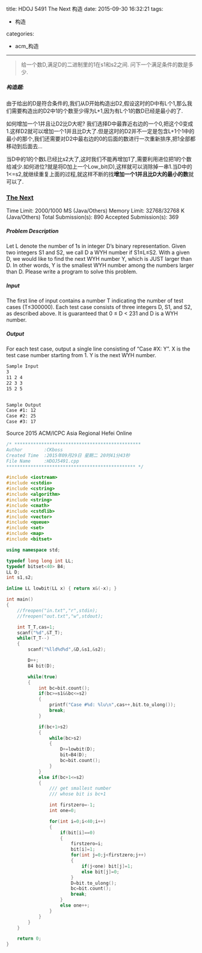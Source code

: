 title: HDOJ 5491 The Next 构造
date: 2015-09-30 16:32:21
tags:
- 构造

categories:
- acm_构造

---

> 给一个数D,满足D的二进制里的1在s1和s2之间.
问下一个满足条件的数是多少.

##### 构造题:

由于给出的D是符合条件的,我们从D开始构造出D2,假设这时的D中有L个1,那么我们需要构造出的D2中1的个数至少得为L+1,因为有L个1的数D已经是最小的了.

如何增加一个1并且让D2比D大呢? 我们选择D中最靠近右边的一个0,把这个0变成1.这样D2就可以增加一个1并且比D大了.但是这时的D2并不一定是包含L+1个1中的最小的那个,我们还需要对D2中最右边的0的后面的数进行一次重新排序,把1全部都移动到后面去...

当D中的1的个数L已经比s2大了,这时我们不能再增加1了,需要利用进位把1的个数给减少.如何进位?就是将D加上一个Low_bit(D),这样就可以消除掉一串1.当D中的1<=s2,就继续重复上面的过程,就这样不断的找**增加一个1并且比D大的最小的数**就可以了.

### [The Next](http://acm.hdu.edu.cn/showproblem.php?pid=5491)

Time Limit: 2000/1000 MS (Java/Others)    Memory Limit: 32768/32768 K (Java/Others)
Total Submission(s): 890    Accepted Submission(s): 369


##### Problem Description
Let L denote the number of 1s in integer D’s binary representation. Given two integers S1 and S2, we call D a WYH number if S1≤L≤S2.
With a given D, we would like to find the next WYH number Y, which is JUST larger than D. In other words, Y is the smallest WYH number among the numbers larger than D. Please write a program to solve this problem.
 

##### Input
The first line of input contains a number T indicating the number of test cases (T≤300000).
Each test case consists of three integers D, S1, and S2, as described above. It is guaranteed that 0 ≤ D < 231 and D is a WYH number.


##### Output
For each test case, output a single line consisting of “Case #X: Y”. X is the test case number starting from 1. Y is the next WYH number.

```txt
Sample Input
3
11 2 4
22 3 3
15 2 5


Sample Output
Case #1: 12
Case #2: 25
Case #3: 17
```

Source
2015 ACM/ICPC Asia Regional Hefei Online

<!-- more -->

```cpp
/* ***********************************************
Author        :CKboss
Created Time  :2015年09月29日 星期二 20时41分43秒
File Name     :HDOJ5491.cpp
************************************************ */

#include <iostream>
#include <cstdio>
#include <cstring>
#include <algorithm>
#include <string>
#include <cmath>
#include <cstdlib>
#include <vector>
#include <queue>
#include <set>
#include <map>
#include <bitset>

using namespace std;

typedef long long int LL;
typedef bitset<40> B4;
LL D;
int s1,s2;

inline LL lowbit(LL x) { return x&(-x); }

int main()
{
    //freopen("in.txt","r",stdin);
    //freopen("out.txt","w",stdout);

	int T_T,cas=1;
	scanf("%d",&T_T);
	while(T_T--)
	{
		scanf("%lld%d%d",&D,&s1,&s2);

		D++;
		B4 bit(D);

		while(true)
		{
			int bc=bit.count();
			if(bc>=s1&&bc<=s2)
			{
				printf("Case #%d: %lu\n",cas++,bit.to_ulong());
				break;
			}

			if(bc+1>s2)
			{
				while(bc>s2)
				{
					D+=lowbit(D);
					bit=B4(D);
					bc=bit.count();
				}
			}
			else if(bc+1<=s2)
			{
				/// get smallest number
				/// whose bit is bc+1

				int firstzero=-1;
				int one=0;

				for(int i=0;i<40;i++)
				{
					if(bit[i]==0) 
					{ 
						firstzero=i; 
						bit[i]=1;
						for(int j=0;j<firstzero;j++)
						{
							if(j<one) bit[j]=1;
							else bit[j]=0;
						}
						D=bit.to_ulong();
						bc=bit.count();
						break;
					}
					else one++;
				}
			}
		}
	}

    return 0;
}
```


